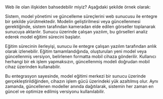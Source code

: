 Web ile olan ilişkiden bahsedebilir miyiz? Aşağıdaki şekilde örnek olarak:

Sistem, model yönetimi ve güncelleme süreçlerini web sunucusu ile entegre bir şekilde yürütmektedir. Modelin geliştirilmesi veya güncellenmesi gerektiğinde, sistem tarafından kameradan elde edilen görseller toplanarak sunucuya aktarılır. Sunucu üzerinde çalışan yazılım, bu görselleri analiz ederek model eğitimi sürecini başlatır.

Eğitim sürecinin ilerleyişi, sunucu ile entegre çalışan yazılım tarafından anlık olarak izlenebilir. Eğitim tamamlandığında, oluşturulan yeni model veya güncellenmiş versiyon, belirlenen formatta mobil cihaza gönderilir. Kullanıcı herhangi bir ek işlem yapmaksızın, güncellenmiş modeli doğrudan mobil cihaz üzerinden kullanabilir.

Bu entegrasyon sayesinde, model eğitimi merkezi bir sunucu üzerinde gerçekleştirildiğinden, cihazın işlem gücü üzerindeki yük azaltılmış olur. Aynı zamanda, güncellenen modeller anında dağıtılarak, sistemin her zaman en güncel ve optimize edilmiş versiyonu kullanılabilir.

